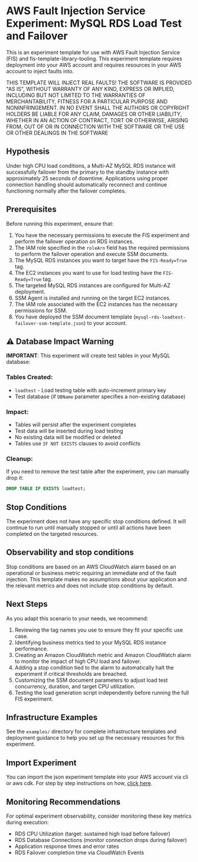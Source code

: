 # AWS Fault Injection Service Experiment: MySQL RDS Load Test and Failover

This is an experiment template for use with AWS Fault Injection Service (FIS) and fis-template-library-tooling. This experiment template requires deployment into your AWS account and requires resources in your AWS account to inject faults into.

THIS TEMPLATE WILL INJECT REAL FAULTS! THE SOFTWARE IS PROVIDED "AS IS", WITHOUT WARRANTY OF ANY KIND, EXPRESS OR IMPLIED, INCLUDING BUT NOT LIMITED TO THE WARRANTIES OF MERCHANTABILITY, FITNESS FOR A PARTICULAR PURPOSE AND NONINFRINGEMENT. IN NO EVENT SHALL THE AUTHORS OR COPYRIGHT
HOLDERS BE LIABLE FOR ANY CLAIM, DAMAGES OR OTHER LIABILITY, WHETHER IN AN ACTION
OF CONTRACT, TORT OR OTHERWISE, ARISING FROM, OUT OF OR IN CONNECTION WITH THE
SOFTWARE OR THE USE OR OTHER DEALINGS IN THE SOFTWARE

## Hypothesis

Under high CPU load conditions, a Multi-AZ MySQL RDS instance will successfully failover from the primary to the standby instance with approximately 25 seconds of downtime. Applications using proper connection handling should automatically reconnect and continue functioning normally after the failover completes.

## Prerequisites

Before running this experiment, ensure that:

1. You have the necessary permissions to execute the FIS experiment and perform the failover operation on RDS instances.
2. The IAM role specified in the `roleArn` field has the required permissions to perform the failover operation and execute SSM documents.
3. The MySQL RDS instances you want to target have the `FIS-Ready=True` tag.
4. The EC2 instances you want to use for load testing have the `FIS-Ready=True` tag.
5. The targeted MySQL RDS instances are configured for Multi-AZ deployment.
6. SSM Agent is installed and running on the target EC2 instances.
7. The IAM role associated with the EC2 instances has the necessary permissions for SSM.
8. You have deployed the SSM document template (`mysql-rds-loadtest-failover-ssm-template.json`) to your account.

## ⚠️ Database Impact Warning

**IMPORTANT**: This experiment will create test tables in your MySQL database:

### Tables Created:
- `loadtest` - Load testing table with auto-increment primary key
- Test database (if `DBName` parameter specifies a non-existing database)

### Impact:
- Tables will persist after the experiment completes
- Test data will be inserted during load testing
- No existing data will be modified or deleted
- Tables use `IF NOT EXISTS` clauses to avoid conflicts

### Cleanup:
If you need to remove the test table after the experiment, you can manually drop it:
```sql
DROP TABLE IF EXISTS loadtest;
```

## Stop Conditions

The experiment does not have any specific stop conditions defined. It will continue to run until manually stopped or until all actions have been completed on the targeted resources.

## Observability and stop conditions

Stop conditions are based on an AWS CloudWatch alarm based on an operational or 
business metric requiring an immediate end of the fault injection. This 
template makes no assumptions about your application and the relevant metrics 
and does not include stop conditions by default.

## Next Steps

As you adapt this scenario to your needs, we recommend:

1. Reviewing the tag names you use to ensure they fit your specific use case.
2. Identifying business metrics tied to your MySQL RDS instance performance.
3. Creating an Amazon CloudWatch metric and Amazon CloudWatch alarm to monitor the impact of high CPU load and failover.
4. Adding a stop condition tied to the alarm to automatically halt the experiment if critical thresholds are breached.
5. Customizing the SSM document parameters to adjust load test concurrency, duration, and target CPU utilization.
6. Testing the load generation script independently before running the full FIS experiment.

## Infrastructure Examples

See the `examples/` directory for complete infrastructure templates and deployment guidance to help you set up the necessary resources for this experiment.

## Import Experiment

You can import the json experiment template into your AWS account via cli or aws cdk. For step by step instructions on how, [click here](https://github.com/aws-samples/fis-template-library-tooling).

## Monitoring Recommendations

For optimal experiment observability, consider monitoring these key metrics during execution:
- RDS CPU Utilization (target: sustained high load before failover)
- RDS Database Connections (monitor connection drops during failover)
- Application response times and error rates
- RDS Failover completion time via CloudWatch Events
